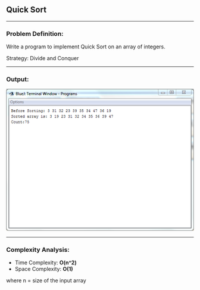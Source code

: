 ## Quick Sort
-----------------------------------------
### Problem Definition:
Write a program to implement Quick Sort on an array of integers.

Strategy: Divide and Conquer

------------------------------------------
### Output:

<p align="center">
    <img src="./output.png">
</p>

------------------------------------------
### Complexity Analysis:

* Time Complexity: **O(n^2)** 
* Space Complexity: **O(1)** 

where n = size of the input array
